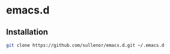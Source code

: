 # emacs.d

## Installation
```bash
git clone https://github.com/sullenor/emacs.d.git ~/.emacs.d
```
